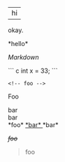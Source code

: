 <table>
  <tr>
    <td>
           hi
    </td>
  </tr>
</table>

okay.

 <div>
  *hello*
         <foo><a>

<DIV CLASS="foo">

*Markdown*

</DIV>

<div></div>
``` c
int x = 33;
```

<!-- Foo
bar
   baz -->

<?php
  echo 'foo'
?>

<![CDATA[
function matchwo(a,b)
{
if (a < b && a < 0) then
  {
  return 1;
  }
else
  {
  return 0;
  }
}
]]>

  <!-- foo -->

    <!-- foo -->

Foo
<div>
bar
</div>

<div>
bar
</div>
*foo*

<a href="foo">
*bar*
</a>

</ins>
*bar*

<del>*foo*</del>

> <div>
> foo


<div class
foo
